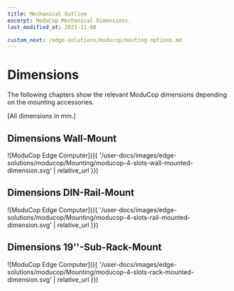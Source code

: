 ```yaml
---
title: Mechanical Outline
excerpt: ModuCop Mechanical Dimensions.
last_modified_at: 2021-11-08

custom_next: /edge-solutions/moducop/mouting-options.md
---
```


# Dimensions
The following chapters show the relevant ModuCop dimensions depending on the mounting accessories. 

[All dimensions in mm.]

## Dimensions Wall-Mount

![ModuCop Edge Computer]({{ '/user-docs/images/edge-solutions/moducop/Mounting/moducop-4-slots-wall-mounted-dimension.svg' | relative_url }})

## Dimensions DIN-Rail-Mount

![ModuCop Edge Computer]({{ '/user-docs/images/edge-solutions/moducop/Mounting/moducop-4-slots-rail-mounted-dimension.svg' | relative_url }})

## Dimensions 19''-Sub-Rack-Mount

![ModuCop Edge Computer]({{ '/user-docs/images/edge-solutions/moducop/Mounting/moducop-4-slots-rack-mounted-dimension.svg' | relative_url }})


